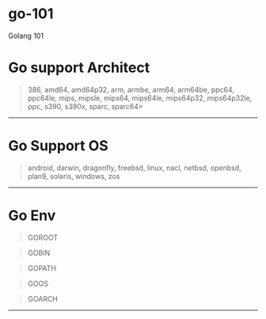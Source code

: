 # go-101
Golang 101


# Go support Architect
> 386, amd64, amd64p32, arm, armbe, arm64, arm64be, ppc64, ppc64le, mips, mipsle, mips64, mips64le, mips64p32, mips64p32le, ppc,   s390, s390x, sparc, sparc64>

---

# Go Support OS
> android, darwin, dragonfly, freebsd, linux, nacl, netbsd, openbsd, plan9, solaris, windows, zos

---
# Go Env

> GOROOT

> GOBIN

> GOPATH

> GOOS

> GOARCH

---


